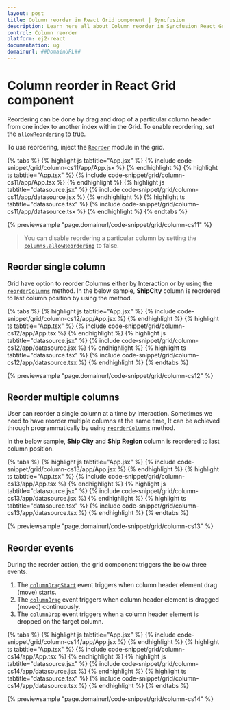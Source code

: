 ```yaml
---
layout: post
title: Column reorder in React Grid component | Syncfusion
description: Learn here all about Column reorder in Syncfusion React Grid component of Syncfusion Essential JS 2 and more.
control: Column reorder 
platform: ej2-react
documentation: ug
domainurl: ##DomainURL##
---
```


# Column reorder in React Grid component

Reordering can be done by drag and drop of a particular column header from one index to another index within the Grid. To enable reordering, set the [`allowReordering`](https://ej2.syncfusion.com/angular/documentation/api/grid/#allowreordering) to true.

To use reordering, inject the [`Reorder`](https://ej2.syncfusion.com/angular/documentation/api/grid/reorder/) module in the grid.

{% tabs %}
{% highlight js tabtitle="App.jsx" %}
{% include code-snippet/grid/column-cs11/app/App.jsx %}
{% endhighlight %}
{% highlight ts tabtitle="App.tsx" %}
{% include code-snippet/grid/column-cs11/app/App.tsx %}
{% endhighlight %}
{% highlight js tabtitle="datasource.jsx" %}
{% include code-snippet/grid/column-cs11/app/datasource.jsx %}
{% endhighlight %}
{% highlight ts tabtitle="datasource.tsx" %}
{% include code-snippet/grid/column-cs11/app/datasource.tsx %}
{% endhighlight %}
{% endtabs %}

 {% previewsample "page.domainurl/code-snippet/grid/column-cs11" %}

> You can disable reordering a particular column by setting the [`columns.allowReordering`](https://ej2.syncfusion.com/angular/documentation/api/grid/column/#allowreordering) to false.

## Reorder single column

Grid have option to reorder Columns either by Interaction or by using the [`reorderColumns`](https://ej2.syncfusion.com/angular/documentation/api/grid/reorder/#reordercolumns) method. In the below sample, **ShipCity** column is reordered to last column position by using the method.

{% tabs %}
{% highlight js tabtitle="App.jsx" %}
{% include code-snippet/grid/column-cs12/app/App.jsx %}
{% endhighlight %}
{% highlight ts tabtitle="App.tsx" %}
{% include code-snippet/grid/column-cs12/app/App.tsx %}
{% endhighlight %}
{% highlight js tabtitle="datasource.jsx" %}
{% include code-snippet/grid/column-cs12/app/datasource.jsx %}
{% endhighlight %}
{% highlight ts tabtitle="datasource.tsx" %}
{% include code-snippet/grid/column-cs12/app/datasource.tsx %}
{% endhighlight %}
{% endtabs %}

 {% previewsample "page.domainurl/code-snippet/grid/column-cs12" %}

## Reorder multiple columns

User can reorder a single column at a time by Interaction. Sometimes we need to have reorder multiple columns at the same time, It can be achieved through programmatically by using [`reorderColumns`](https://ej2.syncfusion.com/angular/documentation/api/grid/reorder/#reordercolumns) method.

In the below sample, **Ship City** and **Ship Region** column is reordered to last column position.

{% tabs %}
{% highlight js tabtitle="App.jsx" %}
{% include code-snippet/grid/column-cs13/app/App.jsx %}
{% endhighlight %}
{% highlight ts tabtitle="App.tsx" %}
{% include code-snippet/grid/column-cs13/app/App.tsx %}
{% endhighlight %}
{% highlight js tabtitle="datasource.jsx" %}
{% include code-snippet/grid/column-cs13/app/datasource.jsx %}
{% endhighlight %}
{% highlight ts tabtitle="datasource.tsx" %}
{% include code-snippet/grid/column-cs13/app/datasource.tsx %}
{% endhighlight %}
{% endtabs %}

 {% previewsample "page.domainurl/code-snippet/grid/column-cs13" %}

## Reorder events

During the reorder action, the grid component triggers the below three events.

1. The [`columnDragStart`](https://ej2.syncfusion.com/angular/documentation/api/grid/#columndragstart) event triggers when column header element drag (move) starts.
2. The [`columnDrag`](https://ej2.syncfusion.com/angular/documentation/api/grid/#columnDrag) event triggers when column header element is dragged (moved) continuously.
3. The [`columnDrop`](https://ej2.syncfusion.com/angular/documentation/api/grid/#columnDrop) event triggers when a column header element is dropped on the target column.

{% tabs %}
{% highlight js tabtitle="App.jsx" %}
{% include code-snippet/grid/column-cs14/app/App.jsx %}
{% endhighlight %}
{% highlight ts tabtitle="App.tsx" %}
{% include code-snippet/grid/column-cs14/app/App.tsx %}
{% endhighlight %}
{% highlight js tabtitle="datasource.jsx" %}
{% include code-snippet/grid/column-cs14/app/datasource.jsx %}
{% endhighlight %}
{% highlight ts tabtitle="datasource.tsx" %}
{% include code-snippet/grid/column-cs14/app/datasource.tsx %}
{% endhighlight %}
{% endtabs %}

 {% previewsample "page.domainurl/code-snippet/grid/column-cs14" %}